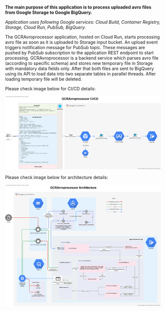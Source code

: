 **The main purpose of this application is to process uploaded avro files from Google Storage to Google BigQuery.**

_Application uses following Google services: Cloud Build, Container Registry, Storage, Cloud Run, PubSub, BigQuery._

The GCRAvroprocessor application, hosted on Cloud Run, starts processing avro file as soon as it is uploaded to Storage input bucket. An upload event triggers notification message for PubSub topic. These messages are pushed by PubSub subscription to the application REST endpoint to start processing. GCRAvroprocessor is a backend service which parses avro file (according to specific schema) and stores new temporary file in Storage with mandatory data fields only. After that both files are sent to BigQuery using its API to load data into two separate tables in parallel threads. After loading temporary file will be deleted.

Please check image below for CI/CD details:
 
[![](diagrams/gcravroprocessorcicd.png)](diagrams/gcravroprocessorcicd.png)

Please check image below for architecture details:

[![](diagrams/gcravroprocessorarchitecture.png)](diagrams/gcravroprocessorarchitecture.png)

